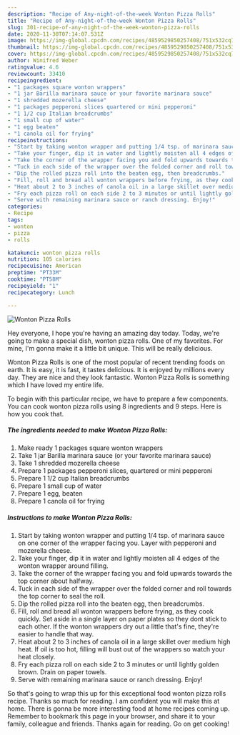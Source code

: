 ```yaml
---
description: "Recipe of Any-night-of-the-week Wonton Pizza Rolls"
title: "Recipe of Any-night-of-the-week Wonton Pizza Rolls"
slug: 301-recipe-of-any-night-of-the-week-wonton-pizza-rolls
date: 2020-11-30T07:14:07.531Z
image: https://img-global.cpcdn.com/recipes/4859529850257408/751x532cq70/wonton-pizza-rolls-recipe-main-photo.jpg
thumbnail: https://img-global.cpcdn.com/recipes/4859529850257408/751x532cq70/wonton-pizza-rolls-recipe-main-photo.jpg
cover: https://img-global.cpcdn.com/recipes/4859529850257408/751x532cq70/wonton-pizza-rolls-recipe-main-photo.jpg
author: Winifred Weber
ratingvalue: 4.6
reviewcount: 33410
recipeingredient:
- "1 packages square wonton wrappers"
- "1 jar Barilla marinara sauce or your favorite marinara sauce"
- "1 shredded mozerella cheese"
- "1 packages pepperoni slices quartered or mini pepperoni"
- "1 1/2 cup Italian breadcrumbs"
- "1 small cup of water"
- "1 egg beaten"
- "1 canola oil for frying"
recipeinstructions:
- "Start by taking wonton wrapper and putting 1/4 tsp. of marinara sauce on one corner of the wrapper facing you. Layer with pepperoni and mozerella cheese."
- "Take your finger, dip it in water and lightly moisten all 4 edges of the wonton wrapper around filling."
- "Take the corner of the wrapper facing you and fold upwards towards the top corner about halfway."
- "Tuck in each side of the wrapper over the folded corner and roll towards the top corner to seal the roll."
- "Dip the rolled pizza roll into the beaten egg, then breadcrumbs."
- "Fill, roll and bread all wonton wrappers before frying, as they cook quickly. Set aside in a single layer on paper plates so they dont stick to each other. If the wonton wrappers dry out a little that&#39;s fine, they&#39;re easier to handle that way."
- "Heat about 2 to 3 inches of canola oil in a large skillet over medium high heat. If oil is too hot, filling will bust out of the wrappers so watch your heat closely."
- "Fry each pizza roll on each side 2 to 3 minutes or until lightly golden brown. Drain on paper towels."
- "Serve with remaining marinara sauce or ranch dressing. Enjoy!"
categories:
- Recipe
tags:
- wonton
- pizza
- rolls

katakunci: wonton pizza rolls 
nutrition: 105 calories
recipecuisine: American
preptime: "PT33M"
cooktime: "PT58M"
recipeyield: "1"
recipecategory: Lunch

---
```



![Wonton Pizza Rolls](https://img-global.cpcdn.com/recipes/4859529850257408/751x532cq70/wonton-pizza-rolls-recipe-main-photo.jpg)

Hey everyone, I hope you're having an amazing day today. Today, we're going to make a special dish, wonton pizza rolls. One of my favorites. For mine, I'm gonna make it a little bit unique. This will be really delicious.

Wonton Pizza Rolls is one of the most popular of recent trending foods on earth. It is easy, it is fast, it tastes delicious. It is enjoyed by millions every day. They are nice and they look fantastic. Wonton Pizza Rolls is something which I have loved my entire life.




To begin with this particular recipe, we have to prepare a few components. You can cook wonton pizza rolls using 8 ingredients and 9 steps. Here is how you cook that.

<!--inarticleads1-->

##### The ingredients needed to make Wonton Pizza Rolls:

1. Make ready 1 packages square wonton wrappers
1. Take 1 jar Barilla marinara sauce (or your favorite marinara sauce)
1. Take 1 shredded mozerella cheese
1. Prepare 1 packages pepperoni slices, quartered or mini pepperoni
1. Prepare 1 1/2 cup Italian breadcrumbs
1. Prepare 1 small cup of water
1. Prepare 1 egg, beaten
1. Prepare 1 canola oil for frying




<!--inarticleads2-->

##### Instructions to make Wonton Pizza Rolls:

1. Start by taking wonton wrapper and putting 1/4 tsp. of marinara sauce on one corner of the wrapper facing you. Layer with pepperoni and mozerella cheese.
1. Take your finger, dip it in water and lightly moisten all 4 edges of the wonton wrapper around filling.
1. Take the corner of the wrapper facing you and fold upwards towards the top corner about halfway.
1. Tuck in each side of the wrapper over the folded corner and roll towards the top corner to seal the roll.
1. Dip the rolled pizza roll into the beaten egg, then breadcrumbs.
1. Fill, roll and bread all wonton wrappers before frying, as they cook quickly. Set aside in a single layer on paper plates so they dont stick to each other. If the wonton wrappers dry out a little that&#39;s fine, they&#39;re easier to handle that way.
1. Heat about 2 to 3 inches of canola oil in a large skillet over medium high heat. If oil is too hot, filling will bust out of the wrappers so watch your heat closely.
1. Fry each pizza roll on each side 2 to 3 minutes or until lightly golden brown. Drain on paper towels.
1. Serve with remaining marinara sauce or ranch dressing. Enjoy!




So that's going to wrap this up for this exceptional food wonton pizza rolls recipe. Thanks so much for reading. I am confident you will make this at home. There is gonna be more interesting food at home recipes coming up. Remember to bookmark this page in your browser, and share it to your family, colleague and friends. Thanks again for reading. Go on get cooking!
